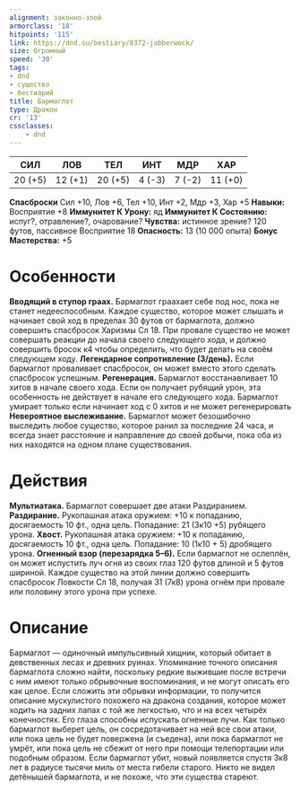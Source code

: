 ```yaml
---
alignment: законно-злой
armorclass: '18'
hitpoints: '115'
link: https://dnd.su/bestiary/8372-jabberwock/
size: Огромный
speed: '30'
tags:
- dnd
- существо
- бестиарий
title: Бармаглот
type: Дракон
cr: '13'
cssclasses:
    - dnd
---
```



| СИЛ | ЛОВ | ТЕЛ | ИНТ | МДР | ХАР |
|---|---|---|---|---|---|
| 20 (+5) | 12 (+1) | 20 (+5) | 4 (-3) | 7 (-2) | 11 (+0) |
**Спасброски** Сил +10, Лов +6, Тел +10, Инт +2, Мдр +3, Хар +5
**Навыки:** Восприятие +8
**Иммунитет К Урону:** яд
**Иммунитет К Состоянию:** испуг?, отравление?, очарование?
**Чувства:** истинное зрение? 120 футов, пассивное Восприятие 18
**Опасность:** 13 (10 000 опыта)
**Бонус Мастерства:** +5


# Особенности
**Вводящий в ступор граах.** Бармаглот граахает себе под нос, пока не станет недееспособным. Каждое существо, которое может слышать и начинает свой ход в пределах 30 футов от бармаглота, должно совершить спасбросок Харизмы Сл 18. При провале существо не может совершать реакции до начала своего следующего хода, и должно совершить бросок к4 чтобы определить, что будет делать на своём следующем ходу.
**Легендарное сопротивление (3/день).** Если бармаглот проваливает спасбросок, он может вместо этого сделать спасбросок успешным.
**Регенерация.** Бармаглот восстанавливает 10 хитов в начале своего хода. Если он получает рубящий урон, эта особенность не действует в начале его следующего хода. Бармаглот умирает только если начинает ход с 0 хитов и не может регенерировать
**Невероятное выслеживание.** Бармаглот может безошибочно выследить любое существо, которое ранил за последние 24 часа, и всегда знает расстояние и направление до своей добычи, пока оба из них находятся на одном плане существования.


# Действия
**Мультиатака.** Бармаглот совершает две атаки Раздиранием.
**Раздирание.** Рукопашная атака оружием: +10 к попаданию, досягаемость 10 фт., одна цель. Попадание: 21 (3к10 +5) рубящего урона.
**Хвост.** Рукопашная атака оружием: +10 к попаданию, досягаемость 10 фт., одна цель. Попадание: 10 (1к10 + 5) дробящего урона.
**Огненный взор (перезарядка 5–6).** Если бармаглот не ослеплён, он может испустить луч огня из своих глаз 120 футов длиной и 5 футов шириной. Каждое существо на этой линии должно совершить спасбросок Ловкости Сл 18, получая 31 (7к8) урона огнём при провале или половину этого урона при успехе.


# Описание
Бармаглот — одиночный импульсивный хищник, который обитает в девственных лесах и древних руинах. Упоминание точного описания бармаглота сложно найти, поскольку редкие выжившие после встречи с ним имеют только обрывочные воспоминания, и не могут описать его как целое. Если сложить эти обрывки информации, то получится описание мускулистого похожего на дракона создания, которое может ходить на задних лапах с той же легкостью, что и на всех четырёх конечностях. Его глаза способны испускать огненные лучи. Как только бармаглот выберет цель, он сосредотачивает на ней все свои атаки, или пока цель не будет повержена (и съедена), или пока бармаглот не умрёт, или пока цель не сбежит от него при помощи телепортации или подобным образом. Если бармаглот убит, новый появляется спустя 3к8 лет в радиусе тысячи миль от места гибели старого. Никто не видел детёнышей бармаглота, и не похоже, что эти существа стареют.
